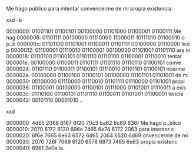 Me hago público para intentar convencerme de mi propia existencia.

xxd -b

0000000: 01001101 01100101 00100000 01101000 01100001 01100111  Me hag
0000006: 01101111 00100000 01110000 11000011 10111010 01100010  o p..b
000000c: 01101100 01101001 01100011 01101111 00100000 01110000  lico p
0000012: 01100001 01110010 01100001 00100000 01101001 01101110  ara in
0000018: 01110100 01100101 01101110 01110100 01100001 01110010  tentar
000001e: 00100000 01100011 01101111 01101110 01110110 01100101   conve
0000024: 01101110 01100011 01100101 01110010 01101101 01100101  ncerme
000002a: 00100000 01100100 01100101 00100000 01101101 01101001   de mi
0000030: 00100000 01110000 01110010 01101111 01110000 01101001   propi
0000036: 01100001 00100000 01100101 01111000 01101001 01110011  a exis
000003c: 01110100 01100101 01101110 01100011 01101001 01100001  tencia
0000042: 00101110 00001010                                      ..

xxd

0000000: 4d65 2068 6167 6f20 70c3 ba62 6c69 636f  Me hago p..blico
0000010: 2070 6172 6120 696e 7465 6e74 6172 2063   para intentar c
0000020: 6f6e 7665 6e63 6572 6d65 2064 6520 6d69  onvencerme de mi
0000030: 2070 726f 7069 6120 6578 6973 7465 6e63   propia existenc
0000040: 6961 2e0a                                ia..
